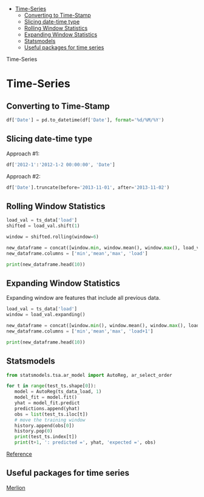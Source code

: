 <!--ts-->
   * [Time-Series](#time-series)
      * [Converting to Time-Stamp](#converting-to-time-stamp)
      * [Slicing date-time type](#slicing-date-time-type)
      * [Rolling Window Statistics](#rolling-window-statistics)
      * [Expanding Window Statistics](#expanding-window-statistics)
      * [Statsmodels](#statsmodels)
      * [Useful packages for time series](#useful-packages-for-time-series)

<!-- Added by: gil_diy, at: Fri 14 Jan 2022 08:25:40 IST -->

<!--te-->

 Time-Series

# Time-Series

## Converting to Time-Stamp

```python
df['Date'] = pd.to_datetime(df['Date'], format='%d/%M/%Y')
```

## Slicing date-time type

Approach #1:

```python
df['2012-1':'2012-1-2 00:00:00', 'Date']
```


Approach #2:

```python
df['Date'].truncate(before='2013-11-01', after='2013-11-02')
```


## Rolling Window Statistics

```python
load_val = ts_data['load']
shifted = load_val.shift(1)

window = shifted.rolling(window=6)

new_dataframe = concat([window.min, window.mean(), window.max(), load_val], axis=1)
new_dataframe.columns = ['min','mean','max', 'load']

print(new_dataframe.head(10))
```

## Expanding Window Statistics

Expanding window are features that include all previous data. 

```python
load_val = ts_data['load']
window = load_val.expanding()

new_dataframe = concat([window.min(), window.mean(), window.max(), load_val.shift(-1)], axis=1)
new_dataframe.columns = ['min','mean','max', 'load+1']

print(new_dataframe.head(10))
```

## Statsmodels

```python
from statsmodels.tsa.ar_model import AutoReg, ar_select_order

for t in range(test_ts.shape[0]):
   model = AutoReg(ts_data_load, 1)
   model_fit = model.fit()
   yhat = model_fit.predict
   predictions.append(yhat)
   obs = list(test_ts.iloc[t])
   # move the training window
   history.append(obs[0])
   history.pop(0)
   print(test_ts.index[t])
   print(t+1, ': predicted =', yhat, 'expected =', obs)
```

[Reference](https://machinelearningmastery.com/autoregression-models-time-series-forecasting-python/)



## Useful packages for time series

[Merlion](https://github.com/salesforce/Merlion)